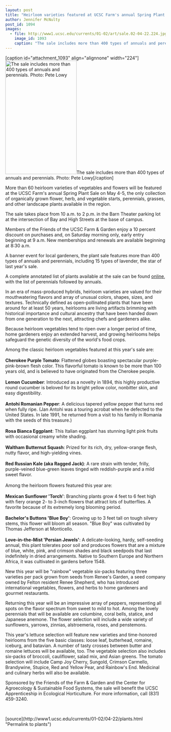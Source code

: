 ```yaml
---
layout: post
title: "Heirloom varieties featured at UCSC Farm's annual Spring Plant Sale May 4-5"
author: Jennifer McNulty
post_id: 1094
images:
  - file: http://www1.ucsc.edu/currents/01-02/art/sale.02-04-22.224.jpg
    image_id: 1093
    caption: "The sale includes more than 400 types of annuals and perennials. Photo: Pete Lowy"
---
```


[caption id="attachment_1093" align="alignnone" width="224"]<a href="http://localhost/mysite/wp-content/uploads/2002/04/sale.02-04-22.224.jpg"><img class="size-full wp-image-1093" src="http://localhost/mysite/wp-content/uploads/2002/04/sale.02-04-22.224.jpg" alt="The sale includes more than 400 types of annuals and perennials. Photo: Pete Lowy" width="224" height="355" /></a>The sale includes more than 400 types of annuals and perennials. Photo: Pete Lowy[/caption]
<p>
  More than 60 heirloom varieties of vegetables and flowers will be featured at the UCSC Farm's annual Spring Plant Sale on May 4-5, the only collection of organically grown flower, herb, and vegetable starts, perennials, grasses, and other landscape plants available in the region.
</p>The sale takes place from 10 a.m. to 2 p.m. in the Barn Theater parking lot at the intersection of Bay and High Streets at the base of campus.
<p>
  Members of the Friends of the UCSC Farm &amp; Garden enjoy a 10 percent discount on purchases and, on Saturday morning only, early entry beginning at 9 a.m. New memberships and renewals are available beginning at 8:30 a.m.
</p>
<p>
  A banner event for local gardeners, the plant sale features more than 400 types of annuals and perennials, including 15 types of lavender, the star of last year's sale.
</p>
<p>
  A complete annotated list of plants available at the sale can be found <a href="http://zzyx.ucsc.edu/casfs/plantlist2.html">online</a>, with the list of perennials followed by annuals.
</p>
<p>
  In an era of mass-produced hybrids, heirloom varieties are valued for their mouthwatering flavors and array of unusual colors, shapes, sizes, and textures. Technically defined as open-pollinated plants that have been around for at least 50 years, heirlooms are living artifacts brimming with historical importance and cultural ancestry that have been handed down from one generation to the next, attracting chefs and gardeners alike.
</p>
<p>
  Because heirloom vegetables tend to ripen over a longer period of time, home gardeners enjoy an extended harvest, and growing heirlooms helps safeguard the genetic diversity of the world's food crops.
</p>
<p>
  Among the classic heirloom vegetables featured at this year's sale are:<br>
  <br>
  <b>Cherokee Purple Tomato</b>: Flattened globes boasting spectacular purple-pink-brown flesh color. This flavorful tomato is known to be more than 100 years old, and is believed to have originated from the Cherokee people.<br>
  <br>
  <b>Lemon Cucumber</b>: Introduced as a novelty in 1894, this highly productive round cucumber is beloved for its bright yellow color, nonbitter skin, and easy digestibility.<br>
  <br>
  <b>Antohi Romanian Pepper</b>: A delicious tapered yellow pepper that turns red when fully ripe. (Jan Antohi was a touring acrobat when he defected to the United States. In late 1991, he returned from a visit to his family in Romania with the seeds of this treasure.)<br>
  <br>
  <b>Rosa Bianca Eggplant</b>: This Italian eggplant has stunning light pink fruits with occasional creamy white shading.<br>
  <br>
  <b>Waltham Butternut Squash</b>: Prized for its rich, dry, yellow-orange flesh, nutty flavor, and high-yielding vines.<br>
  <br>
  <b>Red Russian Kale (aka Ragged Jack)</b>: A rare strain with tender, frilly, purple-veined blue-green leaves tinged with reddish-purple and a mild sweet flavor.<br>
  <br>
  Among the heirloom flowers featured this year are:<br>
  <br>
  <b>Mexican Sunflower 'Torch'</b>: Branching plants grow 4 feet to 6 feet high with fiery orange 2- to 3-inch flowers that attract lots of butterflies. A favorite because of its extremely long blooming period.<br>
  <br>
  <b>Bachelor's Buttons 'Blue Boy'</b>: Growing up to 3 feet tall on tough silvery stems, this flower will bloom all season. "Blue Boy" was cultivated by Thomas Jefferson at Monticello.<br>
  <br>
  <b>Love-in-the-Mist 'Persian Jewels'</b>: A delicate-looking, hardy, self-seeding annual, this plant tolerates poor soil and produces flowers that are a mixture of blue, white, pink, and crimson shades and black seedpods that last indefinitely in dried arrangements. Native to Southern Europe and Northern Africa, it was cultivated in gardens before 1548.
</p>
<p>
  New this year will be "rainbow" vegetable six-packs featuring three varieties per pack grown from seeds from Renee's Garden, a seed company owned by Felton resident Renee Shepherd, who has introduced international vegetables, flowers, and herbs to home gardeners and gourmet restaurants.
</p>
<p>
  Returning this year will be an impressive array of peppers, representing all spots on the flavor spectrum from sweet to mild to hot. Among the lovely perennials that will be available are columbine, coral bells, statice, and Japanese anemone. The flower selection will include a wide variety of sunflowers, yarrows, zinnias, alstroemeria, roses, and penstemons.
</p>
<p>
  This year's lettuce selection will feature new varieties and time-honored heirlooms from the five basic classes: loose leaf, butterhead, romaine, iceburg, and batavian. A number of tasty crosses between butter and romaine lettuces will be available, too. The vegetable selection also includes six-packs of broccoli, cauliflower, salad mix, and Asian greens. The tomato selection will include Camp Joy Cherry, Sungold, Crimson Carmello, Brandywine, Stupice, Red and Yellow Pear, and Rainbow's End. Medicinal and culinary herbs will also be available.
</p>
<p>
  Sponsored by the Friends of the Farm &amp; Garden and the Center for Agroecology &amp; Sustainable Food Systems, the sale will benefit the UCSC Apprenticeship in Ecological Horticulture. For more information, call (831) 459-3240.
</p>
<p>
  <br>

</p>
<p>

</p>
[source](http://www1.ucsc.edu/currents/01-02/04-22/plants.html "Permalink to plants")
